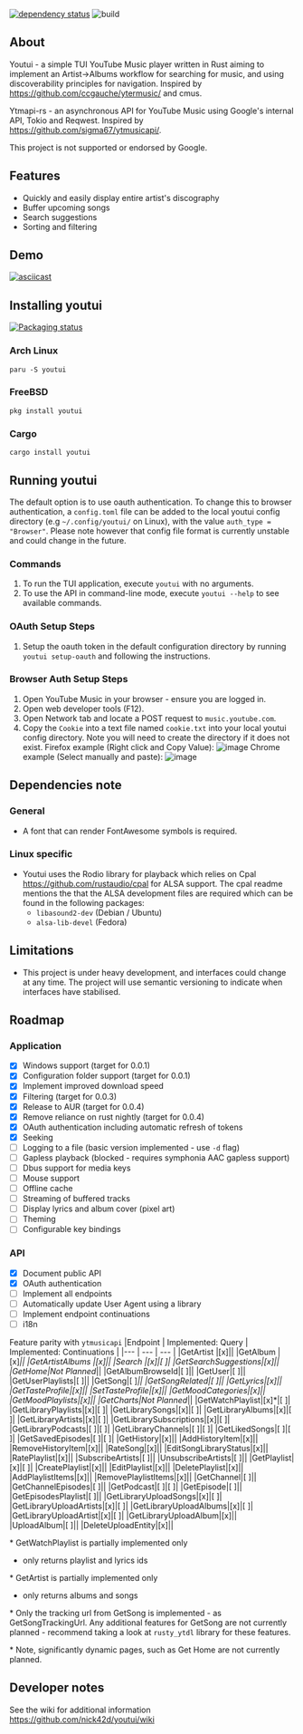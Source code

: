 [![dependency status](https://deps.rs/repo/github/nick42d/youtui/status.svg)](https://deps.rs/repo/github/nick42d/youtui)
![build](https://github.com/nick42d/youtui/actions/workflows/release-plz.yml/badge.svg)

## About
Youtui - a simple TUI YouTube Music player written in Rust aiming to implement an Artist->Albums workflow for searching for music, and using discoverability principles for navigation. Inspired by https://github.com/ccgauche/ytermusic/ and cmus.

Ytmapi-rs - an asynchronous API for YouTube Music using Google's internal API, Tokio and Reqwest. Inspired by https://github.com/sigma67/ytmusicapi/.

This project is not supported or endorsed by Google.

## Features
- Quickly and easily display entire artist's discography
- Buffer upcoming songs
- Search suggestions
- Sorting and filtering

## Demo
[![asciicast](https://asciinema.org/a/qP9t8RKLNnja9LmqEuNIGWMCJ.svg)](https://asciinema.org/a/qP9t8RKLNnja9LmqEuNIGWMCJ)

## Installing youtui
[![Packaging status](https://repology.org/badge/vertical-allrepos/youtui.svg)](https://repology.org/project/youtui/versions)

### Arch Linux
`paru -S youtui`

### FreeBSD
`pkg install youtui`

### Cargo
`cargo install youtui`

## Running youtui
The default option is to use oauth authentication. To change this to browser authentication, a `config.toml` file can be added to the local youtui config directory (e.g `~/.config/youtui/` on Linux), with the value `auth_type = "Browser"`. Please note however that config file format is currently unstable and could change in the future. 
### Commands
1. To run the TUI application, execute `youtui` with no arguments.
1. To use the API in command-line mode, execute `youtui --help` to see available commands.
### OAuth Setup Steps
1. Setup the oauth token in the default configuration directory by running `youtui setup-oauth` and following the instructions.
### Browser Auth Setup Steps
1. Open YouTube Music in your browser - ensure you are logged in.
1. Open web developer tools (F12).
1. Open Network tab and locate a POST request to `music.youtube.com`.
1. Copy the `Cookie` into a text file named `cookie.txt` into your local youtui config directory. Note you will need to create the directory if it does not exist.
Firefox example (Right click and Copy Value):
![image](https://github.com/nick42d/youtui/assets/133559267/c7fda32c-10bc-4ebe-b18e-ee17c13f6bd0)
Chrome example (Select manually and paste):
![image](https://github.com/nick42d/youtui/assets/133559267/bd2ec37b-1a78-490f-b313-694145bb4854)

## Dependencies note
### General
- A font that can render FontAwesome symbols is required.
### Linux specific
- Youtui uses the Rodio library for playback which relies on Cpal https://github.com/rustaudio/cpal for ALSA support. The cpal readme mentions the that the ALSA development files are required which can be found in the following packages:
  - `libasound2-dev` (Debian / Ubuntu)
  - `alsa-lib-devel` (Fedora)

## Limitations
- This project is under heavy development, and interfaces could change at any time. The project will use semantic versioning to indicate when interfaces have stabilised.

## Roadmap
### Application
- [x] Windows support (target for 0.0.1)
- [x] Configuration folder support (target for 0.0.1)
- [x] Implement improved download speed
- [x] Filtering (target for 0.0.3)
- [x] Release to AUR (target for 0.0.4)
- [x] Remove reliance on rust nightly (target for 0.0.4)
- [x] OAuth authentication including automatic refresh of tokens
- [x] Seeking
- [ ] Logging to a file (basic version implemented - use `-d` flag)
- [ ] Gapless playback (blocked - requires symphonia AAC gapless support)
- [ ] Dbus support for media keys
- [ ] Mouse support
- [ ] Offline cache
- [ ] Streaming of buffered tracks
- [ ] Display lyrics and album cover (pixel art)
- [ ] Theming
- [ ] Configurable key bindings
### API
- [x] Document public API
- [x] OAuth authentication
- [ ] Implement all endpoints
- [ ] Automatically update User Agent using a library
- [ ] Implement endpoint continuations
- [ ] i18n

Feature parity with `ytmusicapi`
|Endpoint | Implemented: Query | Implemented: Continuations |
|--- | --- | --- |
|GetArtist |[x]||
|GetAlbum |[x]*||
|GetArtistAlbums |[x]||
|Search |[x]|[ ]|
|GetSearchSuggestions|[x]||
|GetHome|Not Planned*||
|GetAlbumBrowseId|[ ]||
|GetUser|[ ]||
|GetUserPlaylists|[ ]||
|GetSong|[ ]*||
|GetSongRelated|[ ]||
|GetLyrics|[x]||
|GetTasteProfile|[x]||
|SetTasteProfile|[x]||
|GetMoodCategories|[x]||
|GetMoodPlaylists|[x]||
|GetCharts|Not Planned*||
|GetWatchPlaylist|[x]\*|[ ]|
|GetLibraryPlaylists|[x]|[ ]|
|GetLibrarySongs|[x]|[ ]|
|GetLibraryAlbums|[x]|[ ]|
|GetLibraryArtists|[x]|[ ]|
|GetLibrarySubscriptions|[x]|[ ]|
|GetLibraryPodcasts|[ ]|[ ]|
|GetLibraryChannels|[ ]|[ ]|
|GetLikedSongs|[ ]|[ ]|
|GetSavedEpisodes|[ ]|[ ]|
|GetHistory|[x]||
|AddHistoryItem|[x]||
|RemoveHistoryItem|[x]||
|RateSong|[x]||
|EditSongLibraryStatus|[x]||
|RatePlaylist|[x]||
|SubscribeArtists|[ ]||
|UnsubscribeArtists|[ ]||
|GetPlaylist|[x]|[ ]|
|CreatePlaylist|[x]||
|EditPlaylist|[x]||
|DeletePlaylist|[x]||
|AddPlaylistItems|[x]||
|RemovePlaylistItems|[x]||
|GetChannel|[ ]||
|GetChannelEpisodes|[ ]||
|GetPodcast|[ ]|[ ]|
|GetEpisode|[ ]||
|GetEpisodesPlaylist|[ ]||
|GetLibraryUploadSongs|[x]|[ ]|
|GetLibraryUploadArtists|[x]|[ ]|
|GetLibraryUploadAlbums|[x]|[ ]|
|GetLibraryUploadArtist|[x]|[ ]|
|GetLibraryUploadAlbum|[x]||
|UploadAlbum|[ ]||
|DeleteUploadEntity|[x]||

\* GetWatchPlaylist is partially implemented only
- only returns playlist and lyrics ids

\* GetArtist is partially implemented only
- only returns albums and songs

\* Only the tracking url from GetSong is implemented - as GetSongTrackingUrl. Any additional features for GetSong are not currently planned - recommend taking a look at `rusty_ytdl` library for these features.

\* Note, significantly dynamic pages, such as Get Home are not currently planned.

## Developer notes
See the wiki for additional information
https://github.com/nick42d/youtui/wiki
